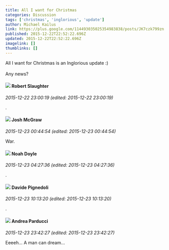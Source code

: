 ```yaml
---
title: All I want for Christmas
categories: Discussion
tags: ['christmas', 'inglorious', 'update']
author: Michael Kailus
link: https://plus.google.com/114493035025354983838/posts/JK7czk799zn
published: 2015-12-22T22:52:22.696Z
updated: 2015-12-22T22:52:22.696Z
imagelink: []
thumblinks: []
---
```


All I want for Christmas is an Inglorious update :)<br /><br />Any news?
<div id='comment z13vx5ii3wqkvpk3b22ky5lzqljiwtzmu'>
  <h4><img src='{{site.baseurl}}//images/avatars/106502497268683547167_photo.jpg'> Robert Slaughter</h4>
      <p><cite>2015-12-22 23:00:19 (edited: 2015-12-22 23:00:19)</cite></p>
        <p>.</p>
</div>
        

<div id='comment z13vx5ii3wqkvpk3b22ky5lzqljiwtzmu'>
  <h4><img src='{{site.baseurl}}//images/avatars/103800051422038412281_photo.jpg'> Josh McGraw</h4>
      <p><cite>2015-12-23 00:44:54 (edited: 2015-12-23 00:44:54)</cite></p>
        <p>War.</p>
</div>
        

<div id='comment z13vx5ii3wqkvpk3b22ky5lzqljiwtzmu'>
  <h4><img src='{{site.baseurl}}//images/avatars/101839266027576018089_photo.jpg'> Noah Doyle</h4>
      <p><cite>2015-12-23 04:27:36 (edited: 2015-12-23 04:27:36)</cite></p>
        <p>.</p>
</div>
        

<div id='comment z13vx5ii3wqkvpk3b22ky5lzqljiwtzmu'>
  <h4><img src='{{site.baseurl}}//images/avatars/104769562837890390693_photo.jpg'> Davide Pignedoli</h4>
      <p><cite>2015-12-23 10:13:20 (edited: 2015-12-23 10:13:20)</cite></p>
        <p>.<br /></p>
</div>
        

<div id='comment z13vx5ii3wqkvpk3b22ky5lzqljiwtzmu'>
  <h4><img src='{{site.baseurl}}//images/avatars/101076298485951808085_photo.jpg'> Andrea Parducci</h4>
      <p><cite>2015-12-23 23:42:27 (edited: 2015-12-23 23:42:27)</cite></p>
        <p>Eeeeh... A man can dream...</p>
</div>
        